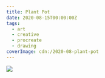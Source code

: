 ```yaml
---
title: Plant Pot
date: 2020-08-15T00:00:00Z
tags:
  - art
  - creative
  - procreate
  - drawing
coverImage: cdn:/2020-08-plant-pot
---
```


![](cdn:/2020-08-plant-pot?class=fw)
